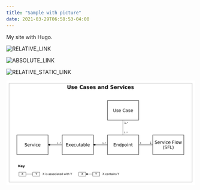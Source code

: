 ```yaml
---
title: "Sample with picture"
date: 2021-03-29T06:58:53-04:00
---
```


My site with Hugo.

![RELATIVE_LINK](FOA_Images/Use_Cases_and_Services.png)

![ABSOLUTE_LINK](/FOA_Images/Use_Cases_and_Services.png)

![RELATIVE_STATIC_LINK](../static/FOA_Images/Use_Cases_and_Services.png)

![ABSOLUTE_STATIC_LINK](/static/FOA_Images/Use_Cases_and_Services.png)
